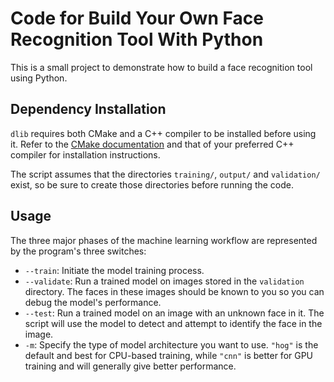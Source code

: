 # Code for Build Your Own Face Recognition Tool With Python

This is a small project to demonstrate how to build a face recognition tool using Python. 

## Dependency Installation

`dlib` requires both CMake and a C++ compiler to be installed before using it. 
Refer to the [CMake documentation](https://cmake.org/install/) and that of your preferred C++ compiler for 
installation instructions. 

The script assumes that the directories `training/`, `output/` and `validation/` exist, so be sure to create those directories before running the code.

## Usage

The three major phases of the machine learning workflow are represented by the program's three switches:

- `--train`: Initiate the model training process.
- `--validate`: Run a trained model on images stored in the `validation` directory. The faces in these images should be known to you so you can debug the model's performance. 
- `--test`: Run a trained model on an image with an unknown face in it. The script will use the model to detect and attempt to identify the face in the image.
- `-m`: Specify the type of model architecture you want to use. `"hog"` is the default and best for CPU-based training, while `"cnn"` is better for GPU training and will generally give better performance.
